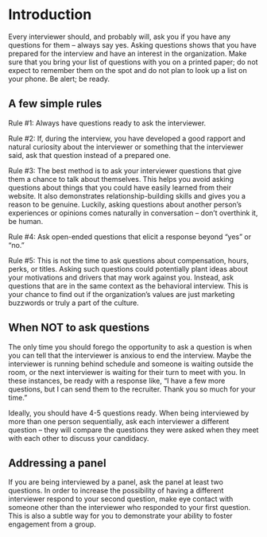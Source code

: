 # Introduction

Every interviewer should, and probably will, ask you if you have any questions for them – always say yes. Asking questions shows that you have prepared for the interview and have an interest in the organization. Make sure that you bring your list of questions with you on a printed paper; do not expect to remember them on the spot and do not plan to look up a list on your phone. Be alert; be ready.

## A few simple rules

Rule #1: Always have questions ready to ask the interviewer.

Rule #2: If, during the interview, you have developed a good rapport and natural curiosity about the interviewer or something that the interviewer said, ask that question instead of a prepared one.

Rule #3: The best method is to ask your interviewer questions that give them a chance to talk about themselves. This helps you avoid asking questions about things that you could have easily learned from their website. It also demonstrates relationship-building skills and gives you a reason to be genuine. Luckily, asking questions about another person’s experiences or opinions comes naturally in conversation – don’t overthink it, be human.

Rule #4: Ask open-ended questions that elicit a response beyond “yes” or “no.”

Rule #5: This is not the time to ask questions about compensation, hours, perks, or titles. Asking such questions could potentially plant ideas about your motivations and drivers that may work against you. Instead, ask questions that are in the same context as the behavioral interview. This is your chance to find out if the organization’s values are just marketing buzzwords or truly a part of the culture.

## When NOT to ask questions

The only time you should forego the opportunity to ask a question is when you can tell that the interviewer is anxious to end the interview. Maybe the interviewer is running behind schedule and someone is waiting outside the room, or the next interviewer is waiting for their turn to meet with you. In these instances, be ready with a response like, “I have a few more questions, but I can send them to the recruiter. Thank you so much for your time.”

Ideally, you should have 4-5 questions ready. When being interviewed by more than one person sequentially, ask each interviewer a different question – they will compare the questions they were asked when they meet with each other to discuss your candidacy.

## Addressing a panel

If you are being interviewed by a panel, ask the panel at least two questions. In order to increase the possibility of having a different interviewer respond to your second question, make eye contact with someone other than the interviewer who responded to your first question. This is also a subtle way for you to demonstrate your ability to foster engagement from a group.
